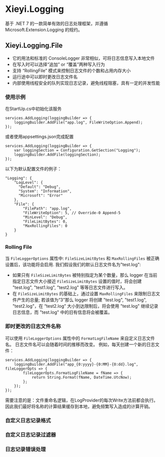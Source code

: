 # Xieyi.Logging
基于 .NET 7 的一款简单有效的日志处理框架，并遵循 Microsoft.Extension.Logging 的规约。

## Xieyi.Logging.File
- 它的用法和标准的 ConsoleLogger 非常相似，可将日志信息写入本地文件
- 在写入时可以选择“追加” or “覆盖”两种写入行为
- 支持 “RollingFile” 模式来控制日志文件的个数和占用内存大小
- 运行途中可以即时更改日志文件名
- 内部使用线程安全的队列实现日志记录，避免线程阻塞，具有一定的并发性能

### 使用示例
在StartUp.cs中初始化该服务
```
services.AddLogging(loggingBuilder => {
	loggingBuilder.AddFile("app.log", FileWriteOption.Append);
});
```
或者使用appsettings.json完成配置
```
services.AddLogging(loggingBuilder => {
	var loggingSection = Configuration.GetSection("Logging");
	loggingBuilder.AddFile(loggingSection);
});
```
以下为默认配置文件的例子：
```
"Logging": {
	"LogLevel": {
	  "Default": "Debug",
	  "System": "Information",
	  "Microsoft": "Error"
	},
	"File": {
		"FilePath": "app.log",
		"FileWriteOption": 5, // Override-0 Append-5
		"MinLevel": "Debug",  
		"FileLimitBytes": 0,  
		"MaxRollingFiles": 0 
	}
}
```

### Rolling File
当 `FileLoggerOptions` 属性中: `FileSizeLimitBytes` 和 `MaxRollingFiles` 被正确设置后，该功能将会启用. 我们假设我们的默认日志文件名为"test.log":
- 如果只有 `FileSizeLimitBytes` 被特别指定为某个数量，那么 logger 在当前指定日志文件大小接近 `FileSizeLimitBytes` 设置的值时，将会创建 "test.log", "test1.log", "test2.log" 等等日志文件进行写入。
- 在 `FileSizeLimitBytes` 的基础上，通过设置 `MaxRollingFiles` 来限制日志文件产生的总量; 若该值为“3”那么 logger 将创建 "test.log", "test1.log", "test2.log"，在 “test2.log” 大小到达限制后，将会使用 "test.log" 继续记录日志信息，而 "test.log" 中的旧有信息将会被覆盖。

### 即时更改的日志文件名称
可以使用 `FileLoggerOptions` 属性中的 `FormatLogFileName` 来自定义日志文件名。 日志文件名可以会随着时间的推移而改变。
例如，每天创建一个新的日志文件：
```
services.AddLogging(loggingBuilder => {
	loggingBuilder.AddFile("app_{0:yyyy}-{0:MM}-{0:dd}.log", fileLoggerOpts => {
		fileLoggerOpts.FormatLogFileName = fName => {
			return String.Format(fName, DateTime.UtcNow);
		};
	});
});
```
需要注意的是：文件重命名逻辑，在LogProvider的每次Write方法前都会执行。因此我们最好将名称的计算结果缓存到本地，避免频繁写入造成的计算开销。

### 自定义日志记录格式


### 自定义日志记录过滤器


### 日志记录错误处理


